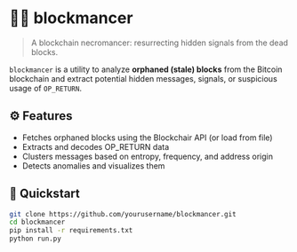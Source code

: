 # 🧙‍♂️ blockmancer

> A blockchain necromancer: resurrecting hidden signals from the dead blocks.

`blockmancer` is a utility to analyze **orphaned (stale) blocks** from the Bitcoin blockchain and extract potential hidden messages, signals, or suspicious usage of `OP_RETURN`.

## ⚙️ Features

- Fetches orphaned blocks using the Blockchair API (or load from file)
- Extracts and decodes OP_RETURN data
- Clusters messages based on entropy, frequency, and address origin
- Detects anomalies and visualizes them

## 🚀 Quickstart

```bash
git clone https://github.com/yourusername/blockmancer.git
cd blockmancer
pip install -r requirements.txt
python run.py
